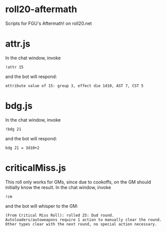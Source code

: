 # roll20-aftermath
Scripts for FGU's Aftermath! on roll20.net

# attr.js

In the chat window, invoke

`!attr 15`

and the bot will respond:

`attribute value of 15: group 3, effect die 1d10, AST 7, CST 5`

# bdg.js

In the chat window, invoke 

`!bdg 21`

and the bot will respond:

`bdg 21 = 3d10+2`

# criticalMiss.js

This roll only works for GMs, since due to cookoffs, on the GM should initially know the result.  In the chat window, invoke

`!cm`

and the bot will whisper to the GM:

`(From Critical Miss Roll): rolled 25: Dud round. Autoloaders/autoweapons require 1 action to manually clear the round. Other types clear with the next round, no special action necessary.`



